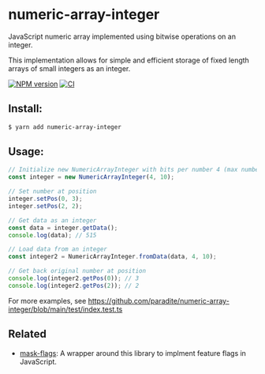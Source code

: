 # numeric-array-integer

JavaScript numeric array implemented using bitwise operations on an integer.

This implementation allows for simple and efficient storage of fixed length arrays of small integers as an integer.

[![NPM version](https://img.shields.io/npm/v/numeric-array-integer.svg?style=flat-square)](https://npmjs.org/package/numeric-array-integer)
[![CI](https://github.com/paradite/numeric-array-integer/actions/workflows/node.js.yml/badge.svg)](https://github.com/paradite/numeric-array-integer/actions/workflows/node.js.yml)

## Install:

```bash
$ yarn add numeric-array-integer
```

## Usage:

```js
// Initialize new NumericArrayInteger with bits per number 4 (max number is 2^4-1, 15), total bit length 10
const integer = new NumericArrayInteger(4, 10);

// Set number at position
integer.setPos(0, 3);
integer.setPos(2, 2);

// Get data as an integer
const data = integer.getData();
console.log(data); // 515

// Load data from an integer
const integer2 = NumericArrayInteger.fromData(data, 4, 10);

// Get back original number at position
console.log(integer2.getPos(0)); // 3
console.log(integer2.getPos(2)); // 2
```

For more examples, see https://github.com/paradite/numeric-array-integer/blob/main/test/index.test.ts

## Related

- [mask-flags](https://github.com/paradite/mask-flags): A wrapper around this library to implment feature flags in JavaScript.
